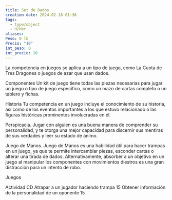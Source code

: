 ```yaml
---
title: Set de Dados
creation date: 2024-02-16 01:36
tags:
  - type/object
  - H/Her
aliases: 
Peso: 0 lb
Precio: "10"
int_peso: 0
int_precio: 10
---
```

La competencia en juegos se aplica a un tipo de juego, como La Cuota de Tres Dragones o juegos de azar que usan dados.

Componentes Un kit de juego tiene todas las piezas necesarias para jugar un juego o tipo de juego específico, como un mazo de cartas completo o un tablero y fichas.

Historia Tu competencia en un juego incluye el conocimiento de su historia, así como de los eventos importantes a los que estuvo relacionado o las figuras históricas prominentes involucradas en él.

Perspicacia. Jugar con alguien es una buena manera de comprender su personalidad, y te otorga una mejor capacidad para discernir sus mentiras de sus verdades y leer su estado de ánimo.

Juego de Manos. Juego de Manos es una habilidad útil para hacer trampas en un juego, ya que te permite intercambiar piezas, esconder cartas o alterar una tirada de dados. Alternativamente, absorber a un objetivo en un juego al manipular los componentes con movimientos diestros es una gran distracción para un intento de robo.


Juegos

Actividad                                                                                      CD
Atrapar a un jugador haciendo trampa                                       15
Obtener información de la personalidad de un oponente         15
